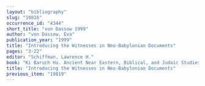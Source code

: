 ```yaml
---
layout: "bibliography"
slug: "19816"
occurrence_id: "4344"
short_title: "von Dassow 1999"
author: "von Dassow, Eva"
publication_year: "1999"
title: "Introducing the Witnesses in Neo-Babylonian Documents"
pages: "3-22"
editor: "Schiffman, Lawrence H."
book: "Ki Baruch Hu. Ancient Near Eastern, Biblical, and Judaic Studies, Fs. Levine (Winona Lake)"
title: "Introducing the Witnesses in Neo-Babylonian Documents"
previous_item: "19819"
---
```

